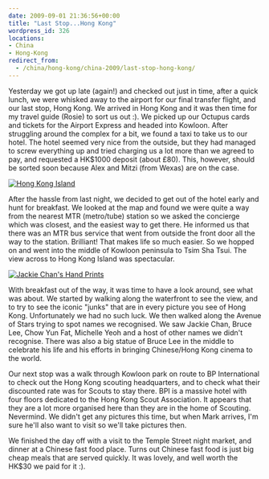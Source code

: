 ```yaml
---
date: 2009-09-01 21:36:56+00:00
title: "Last Stop...Hong Kong"
wordpress_id: 326
locations:
- China
- Hong-Kong
redirect_from:
  - /china/hong-kong/china-2009/last-stop-hong-kong/
---
```


Yesterday we got up late (again!) and checked out just in time, after a quick lunch, we were whisked away to the airport for our final transfer flight, and our last stop, Hong Kong. We arrived in Hong Kong and it was then time for my travel guide (Rosie) to sort us out :). We picked up our Octupus cards and tickets for the Airport Express and headed into Kowloon. After struggling around the complex for a bit, we found a taxi to take us to our hotel. The hotel seemed very nice from the outside, but they had managed to screw everything up and tried charging us a lot more than we agreed to pay, and requested a HK$1000 deposit (about £80). This, however, should be sorted soon because Alex and Mitzi (from Wexas) are on the case.


[![Hong Kong Island](http://travel.perry-online.me.uk/files/2012/08/sfpgMjAwOS8yMDA5LjA4LjA1IC0gMjAwOS4wOS4xMSBUb3VyIG9mIENoaW5hLzIwMDkuMDguMzEgLSAyMDA5LjA5LjExIEhvbmcgS29uZy8qSU1HXzQ1MTMuSlBHKippbWFnZSoqMjc5NGViYTZhYTQ5NDhkM2UzMGEzNmIzNDFhOGYzNTEamp-300x199.jpg)](http://travel.perry-online.me.uk/files/2012/08/sfpgMjAwOS8yMDA5LjA4LjA1IC0gMjAwOS4wOS4xMSBUb3VyIG9mIENoaW5hLzIwMDkuMDguMzEgLSAyMDA5LjA5LjExIEhvbmcgS29uZy8qSU1HXzQ1MTMuSlBHKippbWFnZSoqMjc5NGViYTZhYTQ5NDhkM2UzMGEzNmIzNDFhOGYzNTEamp.jpg)


After the hassle from last night, we decided to get out of the hotel early and hunt for breakfast. We looked at the map and found we were quite a way from the nearest MTR (metro/tube) station so we asked the concierge which was closest, and the easiest way to get there. He informed us that there was an MTR bus service that went from outside the front door all the way to the station. Brilliant! That makes life so much easier. So we hopped on and went into the middle of Kowloon peninsula to Tsim Sha Tsui. The view across to Hong Kong Island was spectacular.


[![Jackie Chan's Hand Prints](http://travel.perry-online.me.uk/files/2012/08/sfpgMjAwOS8yMDA5LjA4LjA1IC0gMjAwOS4wOS4xMSBUb3VyIG9mIENoaW5hLzIwMDkuMDguMzEgLSAyMDA5LjA5LjExIEhvbmcgS29uZy8qSU1HXzQ1MjIuSlBHKippbWFnZSoqNDU3OGI0NmY5M2E4YjA5OWQ5YjFiYjE5MDg2MmY1Mjcamp-300x199.jpg)](http://travel.perry-online.me.uk/files/2012/08/sfpgMjAwOS8yMDA5LjA4LjA1IC0gMjAwOS4wOS4xMSBUb3VyIG9mIENoaW5hLzIwMDkuMDguMzEgLSAyMDA5LjA5LjExIEhvbmcgS29uZy8qSU1HXzQ1MjIuSlBHKippbWFnZSoqNDU3OGI0NmY5M2E4YjA5OWQ5YjFiYjE5MDg2MmY1Mjcamp.jpg)


With breakfast out of the way, it was time to have a look around, see what was about. We started by walking along the waterfront to see the view, and to try to see the iconic "junks" that are in every picture you see of Hong Kong. Unfortunately we had no such luck. We then walked along the Avenue of Stars trying to spot names we recognised. We saw Jackie Chan, Bruce Lee, Chow Yun Fat, Michelle Yeoh and a host of other names we didn't recognise. There was also a big statue of Bruce Lee in the middle to celebrate his life and his efforts in bringing Chinese/Hong Kong cinema to the world.

Our next stop was a walk through Kowloon park on route to BP International to check out the Hong Kong scouting headquarters, and to check what their discounted rate was for Scouts to stay there. BPI is a massive hotel with four floors dedicated to the Hong Kong Scout Association. It appears that they are a lot more organised here than they are in the home of Scouting. Nevermind. We didn't get any pictures this time, but when Mark arrives, I'm sure he'll also want to visit so we'll take pictures then.

We finished the day off with a visit to the Temple Street night market, and dinner at a Chinese fast food place. Turns out Chinese fast food is just big cheap meals that are served quickly. It was lovely, and well worth the HK$30 we paid for it :).
